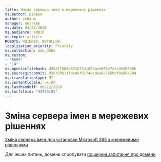 ```yaml
---
title: Зміна сервера імен в мережевих рішеннях
ms.author: pebaum
author: pebaum
manager: mnirkhe
ms.date: 04/21/2020
ms.audience: Admin
ms.topic: article
ROBOTS: NOINDEX, NOFOLLOW
localization_priority: Priority
ms.collection: Adm_O365
ms.custom:
- "5869"
- "14"
ms.openlocfilehash: d350ff863e321d73a1d7dace077e7c6c4846786b
ms.sourcegitcommit: 936330b11fec49f6174eadea6c765bdf9e6ba784
ms.translationtype: MT
ms.contentlocale: uk-UA
ms.lasthandoff: 06/12/2020
ms.locfileid: "44749193"
---
```

# <a name="change-nameservers-at-network-solutions"></a>Зміна сервера імен в мережевих рішеннях

[Зміна сервера імен для установки Microsoft 365 з мережевими рішеннями](https://docs.microsoft.com/microsoft-365/admin/dns/change-nameservers-at-network-solutions?view=o365-worldwide)

Для інших питань, домени спробувати [поширені запитання про домени](https://docs.microsoft.com/microsoft-365/admin/setup/domains-faq?view=o365-worldwide)